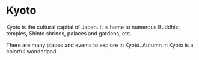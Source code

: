 # Kyoto

Kyoto is the cultural capital of Japan. It is home to numerous Buddhist temples, Shinto shrines, palaces and gardens, etc.

There are many places and events to explore in Kyoto. Autumn in Kyoto is a colorful wonderland.